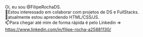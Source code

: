 Oi, eu sou @FilipeRochaDS.<br>
👀Estou interessado em colaborar com projetos de DS e FullStacks.<br>
🌱atualmente estou aprendendo HTML/CSS/JS.<br>
📫Para chegar até mim de forma rápida é pelo Linkedin => https://www.linkedin.com/in/filipe-rocha-a25881130/

<!---
FilipeRochaDS/FilipeRochaDS is a ✨ special ✨ repository because its `README.md` (this file) appears on your GitHub profile.
You can click the Preview link to take a look at your changes.
--->
